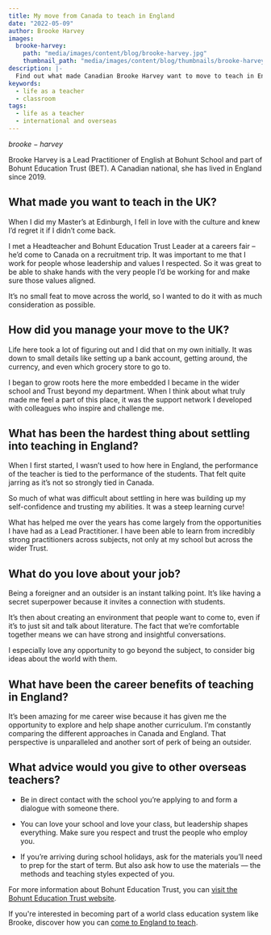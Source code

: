 ```yaml
---
title: My move from Canada to teach in England
date: "2022-05-09"
author: Brooke Harvey
images:
  brooke-harvey:
    path: "media/images/content/blog/brooke-harvey.jpg"
    thumbnail_path: "media/images/content/blog/thumbnails/brooke-harvey.jpg"
description: |-
  Find out what made Canadian Brooke Harvey want to move to teach in England. Explore her advice for overseas teachers, and the benefits of teaching in England.
keywords:
  - life as a teacher
  - classroom
tags:
  - life as a teacher
  - international and overseas
---
```

 
$brooke-harvey$
 
Brooke Harvey is a Lead Practitioner of English at Bohunt School and part of Bohunt Education Trust (BET). A Canadian national, she has lived in England since 2019.
 
## What made you want to teach in the UK?
 
When I did my Master’s at Edinburgh, I fell in love with the culture and knew I’d regret it if I didn’t come back. 
 
I met a Headteacher and Bohunt Education Trust Leader at a careers fair – he’d come to Canada on a recruitment trip. It was important to me that I work for people whose leadership and values I respected. So it was great to be able to shake hands with the very people I’d be working for and make sure those values aligned.
 
It’s no small feat to move across the world, so I wanted to do it with as much consideration as possible.    
 
## How did you manage your move to the UK?
 
Life here took a lot of figuring out and I did that on my own initially. It was down to small details like setting up a bank account, getting around, the currency, and even which grocery store to go to.
 
I began to grow roots here the more embedded I became in the wider school and Trust beyond my department. When I think about what truly made me feel a part of this place, it was the support network I developed with colleagues who inspire and challenge me.

## What has been the hardest thing about settling into teaching in England?

When I first started, I wasn’t used to how here in England, the performance of the teacher is tied to the performance of the students. That felt quite jarring as it’s not so strongly tied in Canada.
 
So much of what was difficult about settling in here was building up my self-confidence and trusting my abilities. It was a steep learning curve!
 
What has helped me over the years has come largely from the opportunities I have had as a Lead Practitioner. I have been able to learn from incredibly strong practitioners across subjects, not only at my school but across the wider Trust.
 
## What do you love about your job?
 
Being a foreigner and an outsider is an instant talking point. It’s like having a secret superpower because it invites a connection with students.
 
It’s then about creating an environment that people want to come to, even if it’s to just sit and talk about literature. The fact that we’re comfortable together means we can have strong and insightful conversations.
 
I especially love any opportunity to go beyond the subject, to consider big ideas about the world with them.

## What have been the career benefits of teaching in England?

It’s been amazing for me career wise because it has given me the opportunity to explore and help shape another curriculum. I’m constantly comparing the different approaches in Canada and England. That perspective is unparalleled and another sort of perk of being an outsider. 
 
## What advice would you give to other overseas teachers?
 
- Be in direct contact with the school you’re applying to and form a dialogue with someone there.
 
- You can love your school and love your class, but leadership shapes everything. Make sure you respect and trust the people who employ you.
 
- If you’re arriving during school holidays, ask for the materials you’ll need to prep for the start of term. But also ask how to use the materials — the methods and teaching styles expected of you. 
 
For more information about Bohunt Education Trust, you can [visit the Bohunt Education Trust website](https://www.bohunttrust.co.uk/). 
 
If you're interested in becoming part of a world class education system like Brooke, discover how you can [come to England to teach](/come-to-england-to-teach-if-you-are-a-teacher-from-outside-the-uk).
